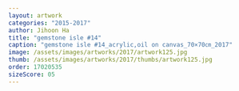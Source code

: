 ```yaml
---
layout: artwork
categories: "2015-2017"
author: Jihoon Ha
title: "gemstone isle #14"
caption: "gemstone isle #14_acrylic,oil on canvas_70×70㎝_2017"
image: /assets/images/artworks/2017/artwork125.jpg
thumb: /assets/images/artworks/2017/thumbs/artwork125.jpg
order: 17020535
sizeScore: 05
---
```

